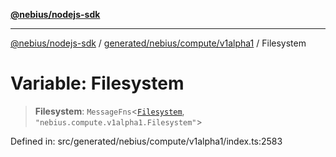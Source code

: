 [**@nebius/nodejs-sdk**](../../../../../README.md)

***

[@nebius/nodejs-sdk](../../../../../README.md) / [generated/nebius/compute/v1alpha1](../README.md) / Filesystem

# Variable: Filesystem

> **Filesystem**: `MessageFns`\<[`Filesystem`](../interfaces/Filesystem.md), `"nebius.compute.v1alpha1.Filesystem"`\>

Defined in: src/generated/nebius/compute/v1alpha1/index.ts:2583
